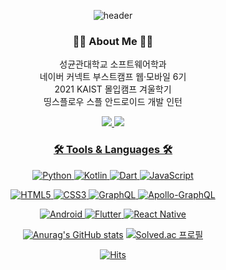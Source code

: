 <div align=center>

![header](https://capsule-render.vercel.app/api?type=transparent&height=250&section=header&text=HyunjeongLee💻&fontColor=131057&fontSize=60)
### 👩‍💻 About Me 👩‍💻
<p>성균관대학교 소프트웨어학과<br>
네이버 커넥트 부스트캠프 웹·모바일 6기<br>
2021 KAIST 몰입캠프 겨울학기<br>
띵스플로우 스플 안드로이드 개발 인턴</p>

<a href="mailto:gnlgus48@g.skku.edu"><img src="https://img.shields.io/badge/@g.skku.edu-EA4335?style=flat-square&logo=Gmail&logoColor=white"/> <a href="mailto:aks717_412@naver.com"><img src="https://img.shields.io/badge/@naver.com-2DB400?style=flat-square&logo=Naver&logoColor=white"/>  


### 🛠 Tools & Languages 🛠

![Python](https://img.shields.io/badge/python-3670A0?style=for-the-badge&logo=python&logoColor=ffdd54) ![Kotlin](https://img.shields.io/badge/kotlin-%230095D5.svg?style=for-the-badge&logo=kotlin&logoColor=white) ![Dart](https://img.shields.io/badge/dart-%230175C2.svg?style=for-the-badge&logo=dart&logoColor=white) ![JavaScript](https://img.shields.io/badge/javascript-%23323330.svg?style=for-the-badge&logo=javascript&logoColor=%23F7DF1E)

![HTML5](https://img.shields.io/badge/html5-%23E34F26.svg?style=for-the-badge&logo=html5&logoColor=white) ![CSS3](https://img.shields.io/badge/css3-%231572B6.svg?style=for-the-badge&logo=css3&logoColor=white) ![GraphQL](https://img.shields.io/badge/-GraphQL-E10098?style=for-the-badge&logo=graphql&logoColor=white) ![Apollo-GraphQL](https://img.shields.io/badge/-ApolloGraphQL-311C87?style=for-the-badge&logo=apollo-graphql)

![Android](https://img.shields.io/badge/Android-3DDC84?style=for-the-badge&logo=android&logoColor=white) ![Flutter](https://img.shields.io/badge/Flutter-%2302569B.svg?style=for-the-badge&logo=Flutter&logoColor=white) ![React Native](https://img.shields.io/badge/react_native-%2320232a.svg?style=for-the-badge&logo=react&logoColor=%2361DAFB)


[![Anurag's GitHub stats](https://github-readme-stats.vercel.app/api?username=hyunjeong408&theme=algolia)](https://github.com/anuraghazra/github-readme-stats)
[![Solved.ac 프로필](http://mazassumnida.wtf/api/generate_badge?boj=gnlgus48)](https://solved.ac/gnlgus48)

[![Hits](https://hits.seeyoufarm.com/api/count/incr/badge.svg?url=https%3A%2F%2Fgithub.com%2Fhyunjeong408&count_bg=%23131057&title_bg=%23CECECE&icon=&icon_color=%23000000&title=hits&edge_flat=true)](https://hits.seeyoufarm.com)

</div>
